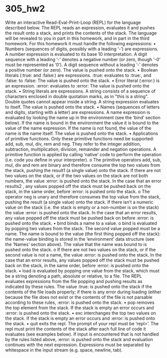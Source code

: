 305_hw2
=======
Write an interactive Read-Eval-Print-Loop (REPL) for the language described below. The 
REPL reads an expression, evaluates it and pushes the result onto a stack, and prints the contents 
of the stack. The language will be revealed to you in part in this homework, and in part in the 
third homework. For this homework it must handle the following expressions: 
    • Numbers (sequences of digits, possibly with a leading ‘-’) are expressions. A number 
    expression is evaluated to its base 10 interpretation. A digit sequence with a leading ‘-’ 
    denotes a negative number (or zero, though ‘-0’ must be represented as ‘0’). A digit 
    sequence without a leading ‘-’ denotes a positive number (or zero). The value is pushed 
    onto the stack. 
    • Boolean literals (:true: and :false:) are expressions. :true: evaluates to :true:, and 
    :false: to :false: The value is pushed onto the stack. 
    • Error literal (:error:) is an expression. :error: evaluates to :error: The value is 
    pushed onto the stack. 
    • String literals are expressions. A string consists of a sequence of characters enclosed in 
    double quotation marks, as in "this is a string". Double quotes cannot appear inside 
    a string. A string expression evaluates to itself. The value is pushed onto the stack. 
    • Names (sequences of letters and digits, starting with a letter) are expressions. A name 
    expression is evaluated by looking the name up in the environment (see the ‘bind’ section 
    below). If the name is bound in the environment the value it is bound to the value of the 
    name expression. If the name is not found, the value of the name is the name itself. The
    value is pushed onto the stack. 
    • Applications of primitive functions. Only these primitive functions need be supported: 
    add, sub, mul, div, rem and neg. They refer to the integer addition, subtraction, 
    multiplication, division, remainder and negation operations. A primitive function is 
    applied by calling ‘native’ code to perform the operation (i.e. code you define in your 
    interpreter). 
        o The primitive operators add, sub, mul, div and rem are binary and therefore 
        consume the top two values from the stack, pushing the result1
         (a single value) 
        onto the stack. If there are not two values on the stack, or if the two values on the 
        stack are not both numbers, the value :error: is pushed onto the stack. In the 
        case that an error results2
        , any values popped off the stack must be pushed back 
        on the stack, in the same order, before :error: is pushed onto the stack. 
        o The operator neg is unary and therefore consumes the top value from the stack, 
        pushing the result (a single value) onto the stack. If there isn’t a numeric value on 
        the stack (i.e. the stack is empty or a non-number is on the stack) the value 
        :error: is pushed onto the stack. In the case that an error results, any value 
        popped off the stack must be pushed back on before :error: is pushed onto the 
        stack. 
    • bind binds a name to a value. 
        o bind is evaluated by popping two values from the stack. The second value 
        popped must be a name. The name is bound to the value (the first thing popped 
        off the stack): the name-value binding is stored in the ‘environment’ data structure 
        (see the ‘Names’ section above). The value that the name was bound to is pushed 
        onto the stack. 
        o If there are not two values on the stack, or if the second value is not a name, the 
        value :error: is pushed onto the stack. In the case that an error results, any 
        values popped off the stack must be pushed back on the stack, in the same order, 
        before :error: is pushed onto the stack. 
    • load is evaluated by popping one value from the stack, which must be a string denoting a 
    path, absolute or relative, to a file. The REPL evaluates expressions from the file popping 
    and pushing results as indicated by these rules. The value :true: is pushed onto the stack 
    if the contents of the file loads properly; if there is any error during loading (either because 
    the file does not exist or the contents of the file is not parsable according to these rules, 
    :error: is pushed onto the stack. 
    • pop removes the top element from the stack. If the stack is empty an error occurs and 
    :error: is pushed onto the stack. 
    • exc interchanges the top two values on the stack. If the stack is empty an error occurs and 
    :error: is pushed onto the stack. 
    • quit exits the repl. 
The prompt of your repl must be ‘repl>’. The repl must print the contents of the stack after each 
full line of code it evaluates (see examples below). If input is encountered that is not handled by 
the rules listed above, :error: is pushed onto the stack and evaluation continues with the next 
expression. Expressions must be separated by whitespace in the input stream (e.g. space, 
newline, tab).
